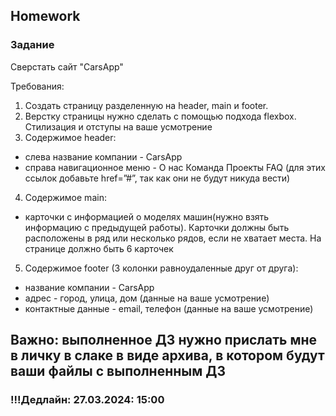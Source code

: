 ## Homework

### Задание

Сверстать сайт "CarsApp"

Требования:
1. Создать страницу разделенную на header, main и footer.
2. Верстку страницы нужно сделать с помощью подхода flexbox. Стилизация и отступы на ваше усмотрение
3. Содержимое header:
- слева название компании - CarsApp
- справа навигационное меню - О нас Команда Проекты FAQ (для этих ссылок добавьте href=”#”, так как они не будут никуда вести)
4. Содержимое main:
- карточки с информацией о моделях машин(нужно взять информацию с предыдущей работы). Карточки должны быть расположены в ряд или несколько рядов, если не хватает места. На странице должно быть 6 карточек
5. Содержимое footer (3 колонки равноудаленные друг от друга): 
- название компании - CarsApp 
- адрес - город, улица, дом (данные на ваше усмотрение)
- контактные данные - email, телефон (данные на ваше усмотрение)

## Важно: выполненное ДЗ нужно прислать мне в личку в слаке в виде архива, в котором будут ваши файлы с выполненным ДЗ

### !!!Дедлайн: 27.03.2024: 15:00
